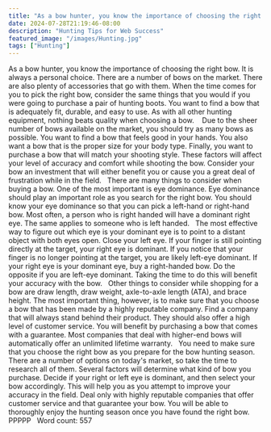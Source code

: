 ```yaml
---
title: "As a bow hunter, you know the importance of choosing the right bow. It is always a personal choice. There are a number of bows on the market. There are also plenty of accessories that go with them. When the time comes for you to pick the right bow, consider the same things that you would if you were going to purchase a pair of hunting boots. You want to find a bow that is adequately fit, durable, and easy to use. As with all other hunting equipment, nothing beats quality when choosing a bow."
date: 2024-07-28T21:19:46-08:00
description: "Hunting Tips for Web Success"
featured_image: "/images/Hunting.jpg"
tags: ["Hunting"]
---
```


As a bow hunter, you know the importance of choosing the right bow. It is always a personal choice. There are a number of bows on the market. There are also plenty of accessories that go with them. When the time comes for you to pick the right bow, consider the same things that you would if you were going to purchase a pair of hunting boots. You want to find a bow that is adequately fit, durable, and easy to use. As with all other hunting equipment, nothing beats quality when choosing a bow.  
 
Due to the sheer number of bows available on the market, you should try as many bows as possible. You want to find a bow that feels good in your hands. You also want a bow that is the proper size for your body type. Finally, you want to purchase a bow that will match your shooting style. These factors will affect your level of accuracy and comfort while shooting the bow. Consider your bow an investment that will either benefit you or cause you a great deal of frustration while in the field. 
 
There are many things to consider when buying a bow. One of the most important is eye dominance. Eye dominance should play an important role as you search for the right bow. You should know your eye dominance so that you can pick a left-hand or right-hand bow. Most often, a person who is right handed will have a dominant right eye. The same applies to someone who is left handed. 
 
The most effective way to figure out which eye is your dominant eye is to point to a distant object with both eyes open. Close your left eye. If your finger is still pointing directly at the target, your right eye is dominant. If you notice that your finger is no longer pointing at the target, you are likely left-eye dominant. If your right eye is your dominant eye, buy a right-handed bow. Do the opposite if you are left-eye dominant. Taking the time to do this will benefit your accuracy with the bow. 
 
Other things to consider while shopping for a bow are draw length, draw weight, axle-to-axle length (ATA), and brace height. The most important thing, however, is to make sure that you choose a bow that has been made by a highly reputable company. Find a company that will always stand behind their product. They should also offer a high level of customer service. You will benefit by purchasing a bow that comes with a guarantee. Most companies that deal with higher-end bows will automatically offer an unlimited lifetime warranty. 
 
You need to make sure that you choose the right bow as you prepare for the bow hunting season. There are a number of options on today's market, so take the time to research all of them. Several factors will determine what kind of bow you purchase. Decide if your right or left eye is dominant, and then select your bow accordingly. This will help you as you attempt to improve your accuracy in the field. Deal only with highly reputable companies that offer customer service and that guarantee your bow. You will be able to thoroughly enjoy the hunting season once you have found the right bow.
 
PPPPP
 
Word count: 557   


